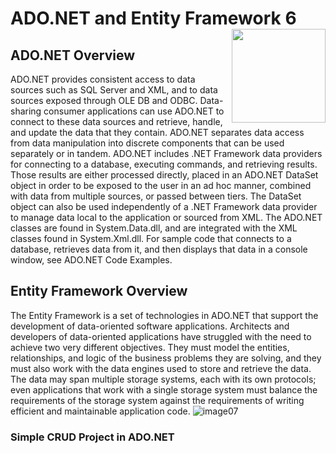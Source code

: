 # ADO.NET and Entity Framework 6  <img src="https://cloud.githubusercontent.com/assets/24522089/26033394/75980d7a-38bc-11e7-9ebd-f4c460afbfcf.png" align="right" width="150px" height="150px" /> 


## ADO.NET Overview

ADO.NET provides consistent access to data sources such as SQL Server and XML, and to data sources exposed through OLE DB and ODBC. Data-sharing consumer applications can use ADO.NET to connect to these data sources and retrieve, handle, and update the data that they contain.
ADO.NET separates data access from data manipulation into discrete components that can be used separately or in tandem. ADO.NET includes .NET Framework data providers for connecting to a database, executing commands, and retrieving results. Those results are either processed directly, placed in an ADO.NET DataSet object in order to be exposed to the user in an ad hoc manner, combined with data from multiple sources, or passed between tiers. The DataSet object can also be used independently of a .NET Framework data provider to manage data local to the application or sourced from XML.
The ADO.NET classes are found in System.Data.dll, and are integrated with the XML classes found in System.Xml.dll. For sample code that connects to a database, retrieves data from it, and then displays that data in a console window, see ADO.NET Code Examples.

## Entity Framework Overview

The Entity Framework is a set of technologies in ADO.NET that support the development of data-oriented software applications. Architects and developers of data-oriented applications have struggled with the need to achieve two very different objectives. They must model the entities, relationships, and logic of the business problems they are solving, and they must also work with the data engines used to store and retrieve the data. The data may span multiple storage systems, each with its own protocols; even applications that work with a single storage system must balance the requirements of the storage system against the requirements of writing efficient and maintainable application code.
![image07](https://cloud.githubusercontent.com/assets/24522089/26033377/067c0eb4-38bc-11e7-8678-5d1fe10eab87.jpg)


### Simple CRUD Project in ADO.NET
